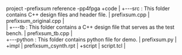 
project 	-prefixsum
reference	-pp4fpga
+code
|  	+---src							: This folder contains C++ design files and header file.
	|       prefixsum.cpp
	|       prefixsum_original.cpp
	|		
	|
	+---tb							: This folder contains a C++ design file that serves as the test bench. 
	|       prefixsum_tb.cpp
	|    
	+---python						: This folder contains python file for demo.
	|		prefixsum.py
|
+impl
|	prefixsum_csynth.rpt
|
+script
|	script.tcl
|